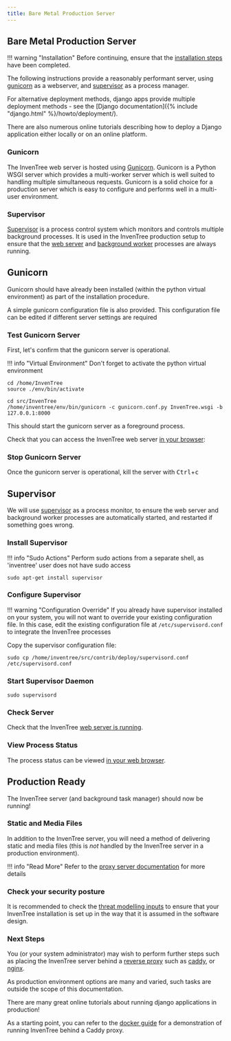 ```yaml
---
title: Bare Metal Production Server
---
```


## Bare Metal Production Server

!!! warning "Installation"
    Before continuing, ensure that the [installation steps](./install.md) have been completed.

The following instructions provide a reasonably performant server, using [gunicorn](https://gunicorn.org/) as a webserver, and [supervisor](http://supervisord.org/) as a process manager.

For alternative deployment methods, django apps provide multiple deployment methods - see the [Django documentation]({% include "django.html" %}/howto/deployment/).

There are also numerous online tutorials describing how to deploy a Django application either locally or on an online platform.

### Gunicorn

The InvenTree web server is hosted using [Gunicorn](https://gunicorn.org/). Gunicorn is a Python WSGI server which provides a multi-worker server which is well suited to handling multiple simultaneous requests. Gunicorn is a solid choice for a production server which is easy to configure and performs well in a multi-user environment.

### Supervisor

[Supervisor](http://supervisord.org/) is a process control system which monitors and controls multiple background processes. It is used in the InvenTree production setup to ensure that the [web server](./processes.md#web-server) and [background worker](./processes.md#background-worker) processes are always running.

## Gunicorn

Gunicorn should have already been installed (within the python virtual environment) as part of the installation procedure.

A simple gunicorn configuration file is also provided. This configuration file can be edited if different server settings are required

### Test Gunicorn Server

First, let's confirm that the gunicorn server is operational.

!!! info "Virtual Environment"
    Don't forget to activate the python virtual environment

```
cd /home/InvenTree
source ./env/bin/activate

cd src/InvenTree
/home/inventree/env/bin/gunicorn -c gunicorn.conf.py InvenTree.wsgi -b 127.0.0.1:8000
```

This should start the gunicorn server as a foreground process.

Check that you can access the InvenTree web server [in your browser](http://127.0.0.1:8000):

### Stop Gunicorn Server

Once the gunicorn server is operational, kill the server with <kbd>Ctrl</kbd>+<kbd>c</kbd>

## Supervisor

We will use [supervisor](http://supervisord.org/) as a process monitor, to ensure the web server and background worker processes are automatically started, and restarted if something goes wrong.

### Install Supervisor

!!! info "Sudo Actions"
    Perform sudo actions from a separate shell, as 'inventree' user does not have sudo access

```
sudo apt-get install supervisor
```

### Configure Supervisor

!!! warning "Configuration Override"
    If you already have supervisor installed on your system, you will not want to override your existing configuration file.
    In this case, edit the existing configuration file at `/etc/supervisord.conf` to integrate the InvenTree processes

Copy the supervisor configuration file:

```
sudo cp /home/inventree/src/contrib/deploy/supervisord.conf /etc/supervisord.conf
```

### Start Supervisor Daemon

```
sudo supervisord
```

### Check Server

Check that the InvenTree [web server is running](http://localhost:8000).

### View Process Status

The process status can be viewed [in your web browser](http://localhost:9001).

## Production Ready

The InvenTree server (and background task manager) should now be running!

### Static and Media Files

In addition to the InvenTree server, you will need a method of delivering static and media files (this is *not* handled by the InvenTree server in a production environment).

!!! info "Read More"
    Refer to the [proxy server documentation](./processes.md#proxy-server) for more details

### Check your security posture

It is recommended to check the [threat modelling inputs](../project/threat_model.md) to ensure that your InvenTree installation is set up in the way that it is assumed in the software design.


### Next Steps

You (or your system administrator) may wish to perform further steps such as placing the InvenTree server behind a [reverse proxy](./processes.md#proxy-server) such as [caddy](https://caddyserver.com/), or [nginx](https://www.nginx.com/).

As production environment options are many and varied, such tasks are outside the scope of this documentation.

There are many great online tutorials about running django applications in production!

As a starting point, you can refer to the [docker guide](./docker.md) for a demonstration of running InvenTree behind a Caddy proxy.
